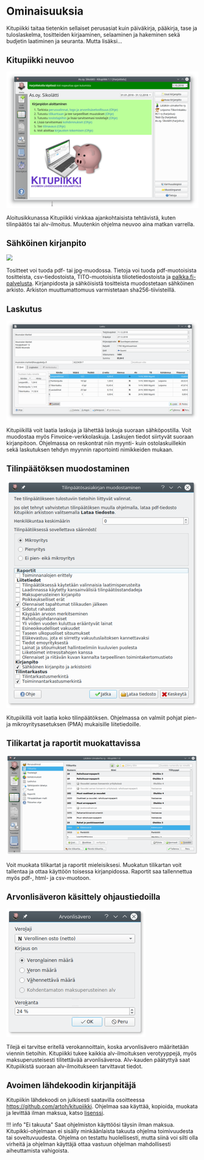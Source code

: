 # Ominaisuuksia

Kitupiikki taitaa tietenkin sellaiset perusasiat kuin päiväkirja, pääkirja, tase ja tuloslaskelma, tositteiden kirjaaminen, selaaminen ja hakeminen sekä budjetin laatiminen ja seuranta. Mutta lisäksi...

## Kitupiikki neuvoo
![](aloitus/vinkit7.png)

Aloitusikkunassa Kitupiikki vinkkaa ajankohtaisista tehtävistä, kuten tilinpäätös tai alv-ilmoitus. Muutenkin ohjelma neuvoo aina matkan varrella.

## Sähköinen kirjanpito
![](karuselli/1pdf.png)

Tositteet voi tuoda pdf- tai jpg-muodossa. Tietoja voi tuoda pdf-muotoisista tositteista, csv-tiedostoista, TITO-muotoisista tiliotetiedostoista ja [palkka.fi-palvelusta](https://palkka.fi). Kirjanpidosta ja sähköisistä tositteista muodostetaan sähköinen arkisto. Arkiston muuttumattomuus varmistetaan sha256-tiivisteillä.

## Laskutus
![](laskutus/uusi/uusi.png)

Kitupiikillä voit laatia laskuja ja lähettää laskuja suoraan sähköpostilla. Voit muodostaa myös Finvoice-verkkolaskuja. Laskujen tiedot siirtyvät suoraan kirjanpitoon. Ohjelmassa on reskontrat niin myynti- kuin ostolaskuillekin sekä laskutuksen tehdyn myynnin raportointi nimikkeiden mukaan.

## Tilinpäätöksen muodostaminen
![](tilikaudet/tilinpaatos/muodostaminen.png)

Kitupiikillä voit laatia koko tilinpäätöksen. Ohjelmassa on valmiit pohjat pien- ja mikroyritysasetuksen (PMA) mukaisille liitetiedoille.

## Tilikartat ja raportit muokattavissa
![](maaritykset/tilikartta/tilikartta1.png)

Voit muokata tilikartat ja raportit mieleisiksesi. Muokatun tilikartan voit tallentaa ja ottaa käyttöön toisessa kirjanpidossa. Raportit saa tallennettua myös pdf-, html- ja csv-muotoon.


## Arvonlisäveron käsittely ohjaustiedoilla
![](alv/mallikirjaukset/alvvalinta.png)

Tilejä ei tarvitse eritellä verokannoittain, koska arvonlisävero määritetään viennin tietoihin.  Kitupiikki tukee kaikkia alv-ilmoituksen verotyyppejä, myös maksuperusteisesti tilitettävää arvonlisäveroa. Alv-kauden päätyttyä saat Kitupiikistä suoraan alv-ilmoitukseen tarvittavat tiedot.

## Avoimen lähdekoodin kirjanpitäjä

Kitupiikin lähdekoodi on julkisesti saatavilla osoitteessa <https://github.com/artoh/kitupiikki>. Ohjelmaa saa käyttää, kopioida, muokata ja levittää ilman maksua, katso [lisenssi](lisenssi).

!!! info "Ei takuuta"
    Saat ohjelmiston käyttöösi täysin ilman maksua.
    Kitupikki-ohjelmaan ei sisälly minkäänlaista takuuta ohjelma toimivuudesta tai soveltuvuudesta. Ohjelma on testattu huolellisesti, mutta siinä voi silti olla virheitä ja ohjelman käyttäjä ottaa vastuun ohjelman mahdollisesti aiheuttamista vahigoista.

